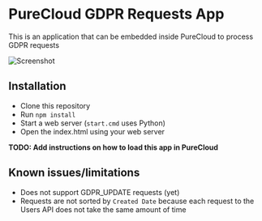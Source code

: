 # PureCloud GDPR Requests App

This is an application that can be embedded inside PureCloud to process GDPR requests

![Screenshot](https://bytebucket.org/eccemea/gdpr-requests-app/raw/72372b2139166a0a90eaf250f9d3965788923d45/assets/images/screenshot.jpg)

## Installation

* Clone this repository
* Run `npm install`
* Start a web server (`start.cmd` uses Python)
* Open the index.html using your web server

**TODO: Add instructions on how to load this app in PureCloud**

## Known issues/limitations

* Does not support GDPR_UPDATE requests (yet)
* Requests are not sorted by `Created Date` because each request to the Users API does not take the same amount of time